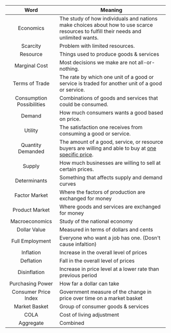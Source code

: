 
| Word | Meaning |
| :--: | ---- |
| Economics | The study of how individuals and nations make choices about how to use scarce resources to fulfill their needs and unlimited wants. |
| Scarcity | Problem with limited resources. |
| Resource | Things used to produce goods & services |
| Marginal Cost | Most decisions we make are not all-or-nothing. |
| Terms of Trade | The rate by which one unit of a good or service is traded for another unit of a good or service. |
| Consumption Possibilities | Combinations of goods and services that could be consumed. |
| Demand | How much consumers wants a good based on price. |
| Utility | The satisfaction one receives from consuming a good or service. |
| Quantity Demanded | The amount of a good, service, or resource buyers are willing and able to buy at <u>one specific price</u>. |
| Supply | How much businesses are willing to sell at certain prices. |
| Determinants | Something that affects supply and demand curves |
| Factor Market | Where the factors of production are exchanged for money |
| Product Market | Where goods and services are exchanged for money |
| Macroeconomics | Study of the national economy |
| Dollar Value | Measured in terms of dollars and cents |
| Full Employment | Everyone who want a job has one. (Dosn't cause infaltion) |
| Inflation | Increase in the overall level of prices |
| Deflation | Fall in the overall level of prices |
| Disinflation | Increase in price level at a lower rate than previous period |
| Purchasing Power | How far a dollar can take |
| Consumer Price Index | Government measure of the change in price over time on a market basket |
| Market Basket | Group of consumer goods & services |
| COLA | Cost of living adjustment |
| Aggregate | Combined |


